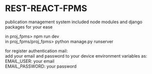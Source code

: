 # REST-REACT-FPMS
publication management system
included node modules and django packages for your ease

in proj_fpms> npm run dev  
in proj_fpms/proj_fpms> python manage.py runserver

for register authentication mail:  
  add your email and password to your device environment variables as:  
        EMAIL_USER: your email  
        EMAIL_PASSWORD: your password  

